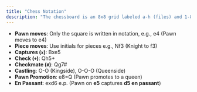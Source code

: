```yaml
---
title: "Chess Notation"
description: "The chessboard is an 8x8 grid labeled a-h (files) and 1-8 (ranks). The pieces are represented by symbols: K (King), (Q - Queen), (R - Rook), (B - Bishop), and (N - Knight, since K is used for the king). Pawns have no symbol."
---
```


- **Pawn moves**: Only the square is written in notation, e.g., e4 (Pawn moves to e4)
- **Piece moves**: Use initials for pieces e.g., Nf3 (Knight to f3)
- **Captures (`x`)**: Bxe5
- **Check (`+`)**: Qh5+
- **Checkmate (`#`)**: Qg7#
- **Castling**: O-O (Kingside), O-O-O (Queenside)
- **Pawn Promotion**: e8=Q (Pawn promotes to a queen)
- **En Passant**: exd6 e.p. (Pawn on **e5** captures **d5 en passant**)
